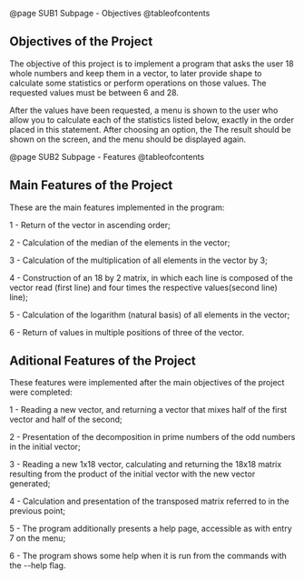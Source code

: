 @page SUB1 Subpage - Objectives
@tableofcontents
## Objectives of the Project
The objective of this project is to implement a program that asks the user 18
whole numbers and keep them in a vector, to later provide shape
to calculate some statistics or perform operations on those values.
The requested values ​​must be between 6 and 28.

After the values ​​have been requested, a menu is shown to the user who
allow you to calculate each of the statistics listed below, exactly
in the order placed in this statement. After choosing an option, the
The result should be shown on the screen, and the menu should be displayed again.

@page SUB2 Subpage - Features
@tableofcontents
## Main Features of the Project
These are the main features implemented in the program:

  1 - Return of the vector in ascending order;

  2 - Calculation of the median of the elements in the vector;

  3 - Calculation of the multiplication of all elements in the vector by 3;

  4 - Construction of an 18 by 2 matrix, in which each line is composed of the vector
      read (first line) and four times the respective values ​​(second line)
      line);

  5 - Calculation of the logarithm (natural basis) of all elements in the vector;

  6 - Return of values ​​in multiple positions of three of the vector.

## Aditional Features of the Project
These features were implemented after the main objectives of the project were completed:

  1 - Reading a new vector, and returning a vector that mixes half of the
      first vector and half of the second;

  2 - Presentation of the decomposition in prime numbers of the odd numbers in the
      initial vector;

  3 - Reading a new 1x18 vector, calculating and returning the 18x18 matrix
      resulting from the product of the initial vector with the new vector generated;

  4 - Calculation and presentation of the transposed matrix referred to in the previous point;

  5 - The program additionally presents a help page, accessible as
      with entry 7 on the menu;

  6 -  The program shows some help when it is run from the
      commands with the --help flag.
